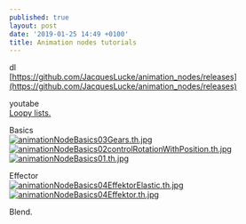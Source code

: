 ```yaml
---
published: true
layout: post
date: '2019-01-25 14:49 +0100'
title: Animation nodes tutorials
---
```

dl  
[https://github.com/JacquesLucke/animation_nodes/releases](https://github.com/JacquesLucke/animation_nodes/releases)

youtabe  
[Loopy lists.](https://www.youtube.com/watch?v=o3N8H8X-GJk)

Basics  
[![animationNodeBasics03Gears.th.jpg](https://cdn.scrot.moe/images/2019/01/25/animationNodeBasics03Gears.th.jpg)](https://scrot.moe/image/aMovm) [![animationNodeBasics02controlRotationWithPosition.th.jpg](https://cdn.scrot.moe/images/2019/01/25/animationNodeBasics02controlRotationWithPosition.th.jpg)](https://scrot.moe/image/aMnJU) [![animationNodeBasics01.th.jpg](https://cdn.scrot.moe/images/2019/01/25/animationNodeBasics01.th.jpg)](https://scrot.moe/image/aMp46)

Effector  
[![animationNodeBasics04EffektorElastic.th.jpg](https://cdn.scrot.moe/images/2019/01/25/animationNodeBasics04EffektorElastic.th.jpg)](https://scrot.moe/image/aMlxC) [![animationNodeBasics04Effektor.th.jpg](https://cdn.scrot.moe/images/2019/01/25/animationNodeBasics04Effektor.th.jpg)](https://scrot.moe/image/aM7mj)

Blend.